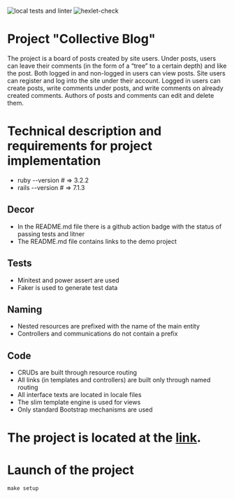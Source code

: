![local tests and linter](https://github.com/tovarish39/rails-project-64/actions/workflows/rubyonrails.yml/badge.svg) ![hexlet-check](https://github.com/tovarish39/rails-project-64/actions/workflows/hexlet-check.yml/badge.svg)

# Project "Collective Blog"
The project is a board of posts created by site users. Under posts, users can leave their comments (in the form of a “tree” to a certain depth) and like the post. Both logged in and non-logged in users can view posts. Site users can register and log into the site under their account. Logged in users can create posts, write comments under posts, and write comments on already created comments. Authors of posts and comments can edit and delete them.

# Technical description and requirements for project implementation
- ruby  --version # => 3.2.2
- rails --version # => 7.1.3

## Decor
- In the README.md file there is a github action badge with the status of passing tests and litner
- The README.md file contains links to the demo project

## Tests
- Minitest and power assert are used
- Faker is used to generate test data

## Naming
- Nested resources are prefixed with the name of the main entity
- Controllers and communications do not contain a prefix

## Code
- CRUDs are built through resource routing
- All links (in templates and controllers) are built only through named routing
- All interface texts are located in locale files
- The slim template engine is used for views
- Only standard Bootstrap mechanisms are used

# The project is located at the [link](https://educational-project-2.onrender.com). 

# Launch of the project
    make setup